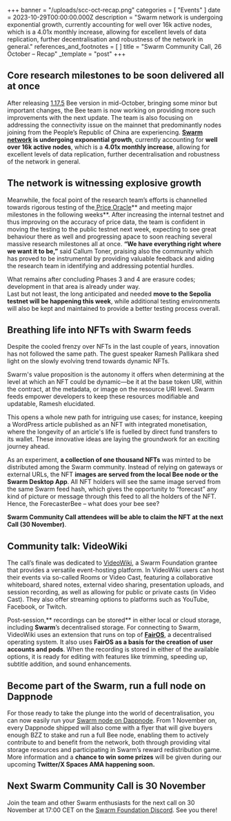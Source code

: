 +++
banner = "/uploads/scc-oct-recap.png"
categories = [ "Events" ]
date = 2023-10-29T00:00:00.000Z
description = "Swarm network is undergoing exponential growth, currently accounting for well over 16k active nodes, which is a 4.01x monthly increase, allowing for excellent levels of data replication, further decentralisation and robustness of the network in general."
references_and_footnotes = [ ]
title = "Swarm Community Call, 26 October – Recap"
_template = "post"
+++


## Core research milestones to be soon delivered all at once

After releasing [1.17.5](https://github.com/ethersphere/bee/releases/tag/v1.17.5) Bee version in mid-October, bringing some minor but important changes, the Bee team is now working on providing more such improvements with the next update. The team is also focusing on addressing the connectivity issue on the mainnet that predominantly nodes joining from the People’s Republic of China are experiencing. **[Swarm network](https://swarmscan.io/) is undergoing exponential growth**, currently accounting for **well over 16k active nodes**, which is a **4.01x monthly increase**, allowing for excellent levels of data replication, further decentralisation and robustness of the network in general. 

## The network is witnessing explosive growth
Meanwhile, the focal point of the research team’s efforts is channelled towards rigorous testing of the[ Price Oracle](https://blog.ethswarm.org/foundation/2023/oracle-overview/)** and meeting major milestones in the following weeks**. After increasing the internal testnet and thus improving on the accuracy of price data, the team is confident in moving the testing to the public testnet next week, expecting to see great behaviour there as well and progressing apace to soon reaching several massive research milestones all at once. **“We have everything right where we want it to be,”** said Callum Toner, praising also the community which has proved to be instrumental by providing valuable feedback and aiding the research team in identifying and addressing potential hurdles. 

What remains after concluding Phases 3 and 4 are erasure codes; development in that area is already under way. \
Last but not least, the long anticipated and needed **move to the Sepolia testnet will be happening this week**, while additional testing environments will also be kept and maintained to provide a better testing process overall.


## Breathing life into NFTs with Swarm feeds 

Despite the cooled frenzy over NFTs in the last couple of years, innovation has not followed the same path. The guest speaker Ramesh Pallikara shed light on the slowly evolving trend towards dynamic NFTs. 

Swarm's value proposition is the autonomy it offers when determining at the level at which an NFT could be dynamic—be it at the base token URI, within the contract, at the metadata, or image on the resource URI level. Swarm feeds empower developers to keep these resources modifiable and updatable, Ramesh elucidated. 

This opens a whole new path for intriguing use cases; for instance, keeping a WordPress article published as an NFT with integrated monetisation, where the longevity of an article's life is fuelled by direct fund transfers to its wallet. These innovative ideas are laying the groundwork for an exciting journey ahead.

As an experiment, **a collection of one thousand NFTs** was minted to be distributed among the Swarm community. Instead of relying on gateways or external URLs, the NFT **images are served from the local Bee node or the Swarm Desktop App**. All NFT holders will see the same image served from the same Swarm feed hash, which gives the opportunity to “forecast” any kind of picture or message through this feed to all the holders of the NFT. Hence, the ForecasterBee – what does your bee see? 

**Swarm Community Call attendees will be able to claim the NFT at the next Call (30 November)**.


## Community talk: VideoWiki 

The call’s finale was dedicated to [VideoWiki](https://beta.editor.video.wiki/), a Swarm Foundation grantee that provides a versatile event-hosting platform. In VideoWiki users can host their events via so-called Rooms or Video Cast, featuring a collaborative whiteboard, shared notes, external video sharing, presentation uploads, and session recording, as well as allowing for public or private casts (in Video Cast). They also offer streaming options to platforms such as YouTube, Facebook, or Twitch.

Post-session,** recordings can be stored** in either local or cloud storage, including **Swarm**’s decentralised storage. For connecting to Swarm, VideoWiki uses an extension that runs on top of **[FairOS](https://docs.fairos.fairdatasociety.org/docs/)**, a decentralised operating system. It also uses **FairOS as a basis for the creation of user accounts and pods**. When the recording is stored in either of the available options, it is ready for editing with features like trimming, speeding up, subtitle addition, and sound enhancements.


## Become part of the Swarm, run a full node on Dappnode 

For those ready to take the plunge into the world of decentralisation, you can now easily run your [Swarm node on Dappnode](https://blog.ethswarm.org/foundation/2023/swarm-and-dappnode-joining-forces-to-empower-decentralised-storage/). From 1 November on, every Dappnode shipped will also come with a flyer that will give buyers enough BZZ to stake and run a full Bee node, enabling them to actively contribute to and benefit from the network, both through providing vital storage resources and participating in Swarm’s reward redistribution game. More information and a **chance to win some prizes** will be given during our upcoming **Twitter/X Spaces AMA happening soon.**


## Next Swarm Community Call is 30 November

Join the team and other Swarm enthusiasts for the next call on 30 November at 17:00 CET on the [Swarm Foundation Discord](https://discord.gg/yYqF3kSN?event=1154426576025432156). See you there!